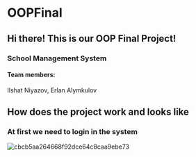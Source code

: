 # OOPFinal
<h2>Hi there! This is our OOP Final Project!</h2>
<h3>School Management System</h3>
<h4>Team members:</h4>
Ilshat Niyazov, Erlan Alymkulov
<h2>How does the project work and looks like</h2>
<h3>At first we need to login in the system</h3>

![cbcb5aa264668f92dce64c8caa9ebe73](https://user-images.githubusercontent.com/39675003/101989152-b142c180-3cc8-11eb-9198-5e3475c0dfee.png)

<h3></h3>
